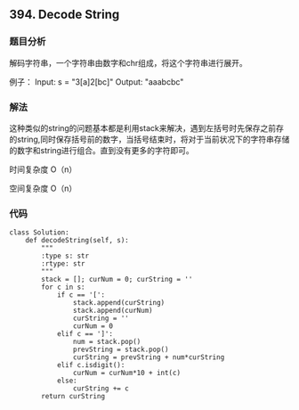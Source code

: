 ## 394. Decode String

### 题目分析
解码字符串，一个字符串由数字和chr组成，将这个字符串进行展开。

例子： Input: s = "3[a]2[bc]"   Output: "aaabcbc"

### 解法
这种类似的string的问题基本都是利用stack来解决，遇到左括号时先保存之前存的string,同时保存括号前的数字，当括号结束时，将对于当前状况下的字符串存储的数字和string进行组合。直到没有更多的字符即可。

时间复杂度 O（n）

空间复杂度 O（n）


### 代码
```
class Solution:
    def decodeString(self, s):
        """
        :type s: str
        :rtype: str
        """
        stack = []; curNum = 0; curString = ''
        for c in s:
            if c == '[':
                stack.append(curString)
                stack.append(curNum)
                curString = ''
                curNum = 0
            elif c == ']':
                num = stack.pop()
                prevString = stack.pop()
                curString = prevString + num*curString
            elif c.isdigit():
                curNum = curNum*10 + int(c)
            else:
                curString += c
        return curString
```

